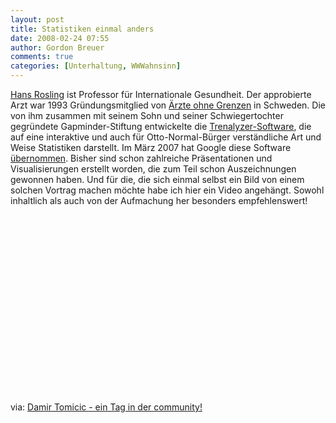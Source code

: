 ```yaml
---
layout: post
title: Statistiken einmal anders
date: 2008-02-24 07:55
author: Gordon Breuer
comments: true
categories: [Unterhaltung, WWWahnsinn]
---
```

<p><a href="http://de.wikipedia.org/wiki/Hans_Rosling" target="_blank">Hans Rosling</a> ist Professor f&uuml;r Internationale Gesundheit. Der approbierte Arzt war 1993 Gr&uuml;ndungsmitglied von <a href="http://www.msf.org/" target="_blank">&Auml;rzte ohne Grenzen</a> in Schweden. Die von ihm zusammen mit seinem Sohn und seiner Schwiegertochter gegr&uuml;ndete Gapminder-Stiftung entwickelte die <a href="http://www.gapminder.org/world/#$majorMode=chart$is;shi=t;ly=2003;lb=f;il=t;fs=11;al=30;stl=t;st=t;nsl=t;se=t$wst;tts=C$ts;sp=6;ti=2005$zpv;v=1$inc_x;mmid=XCOORDS;iid=phAwcNAVuyj1jiMAkmq1iMg;by=ind$inc_y;mmid=YCOORDS;iid=phAwcNAVuyj2tPLxKvvnNPA;by=ind$inc_s;uniValue=8.21;iid=phAwcNAVuyj0XOoBL%5Fn5tAQ;by=ind$inc_c;uniValue=255;gid=CATID0;by=grp$map_x;scale=log;dataMin=199;dataMax=42642$map_y;scale=lin;dataMin=25;dataMax=84$map_s;sma=49;smi=2.65$cd;bd=0$inds=" target="_blank">Trenalyzer-Software</a>, die auf eine interaktive und auch f&uuml;r Otto-Normal-B&uuml;rger verst&auml;ndliche Art und Weise Statistiken darstellt. Im M&auml;rz 2007 hat Google diese Software <a href="http://googleblog.blogspot.com/2007/03/world-in-motion.html" target="_blank">&uuml;bernommen</a>. Bisher sind schon zahlreiche Pr&auml;sentationen und Visualisierungen erstellt worden, die zum Teil schon Auszeichnungen gewonnen haben. Und f&uuml;r die, die sich einmal selbst ein Bild von einem solchen Vortrag machen m&ouml;chte habe ich hier ein Video angeh&auml;ngt. Sowohl inhaltlich als auch von der Aufmachung her besonders empfehlenswert!</p>
<p><!--cut and paste-->
<object id="VE_Player" classid="clsid:d27cdb6e-ae6d-11cf-96b8-444553540000" width="320" height="285" codebase="http://download.macromedia.com/pub/shockwave/cabs/flash/swflash.cab#version=6,0,40,0" align="middle">
<param name="id" value="VE_Player" />
<param name="width" value="320" />
<param name="height" value="285" />
<param name="bgcolor" value="#FFFFFF" />
<param name="align" value="middle" />
<param name="flashvars" value="bgColor=FFFFFF&amp;file=http://static.videoegg.com/ted/movies/HANSROSLING_high.flv&amp;autoPlay=false&amp;fullscreenURL=http://static.videoegg.com/ted/flash/fullscreen.html&amp;forcePlay=false&amp;logo=&amp;allowFullscreen=true" />
<param name="quality" value="high" />
<param name="allowscriptaccess" value="always" />
<param name="scale" value="noscale" />
<param name="wmode" value="window" />
<param name="src" value="http://static.videoegg.com/ted/flash/loader.swf" />
</object>
</p>
<p>via:&nbsp;<a title="Damir Tomicic - ein Tag in der community!" href="http://tomicic.de/2008/02/23/HansRoslingDebunkingThirdworldMyths.aspx" target="_blank">Damir Tomicic - ein Tag in der community!</a></p>
